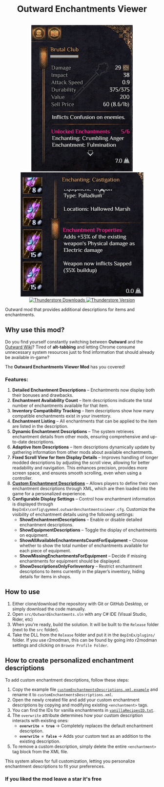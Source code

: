 <h1 align="center">
    Outward Enchantments Viewer
</h1>
<br/>
<div align="center">
  <img src="./preview/images/1.png" alt="Outward added item enchantments description."/>
  <img src="./preview/images/3.png" alt="Outward added enchantment properties description."/>
</div>

<div align="center">
	<a href="https://thunderstore.io/c/outward/p/GymMed/Enchantments_Viewer/">
		<img src="https://img.shields.io/thunderstore/dt/GymMed/Enchantments_Viewer" alt="Thunderstore Downloads">
	</a>
	<a href="https://github.com/GymMed/Outward-Enchantments-Viewer/releases/latest">
		<img src="https://img.shields.io/thunderstore/v/GymMed/Enchantments_Viewer" alt="Thunderstore Version">
	</a>
</div>

Outward mod that provides additional descriptions for items and enchantments.

## Why use this mod?

Do you find yourself constantly switching between **Outward** and the [Outward Wiki](https://outward.fandom.com/wiki/Outward_Wiki)? 
Tired of **alt-tabbing** and letting Chrome consume unnecessary system resources just to find information that should already be available in-game?  

The **Outward Enchantments Viewer Mod** has you covered!  

### Features:

1. **Detailed Enchantment Descriptions** – Enchantments now display both their bonuses and drawbacks.  
2. **Enchantment Availability Count** – Item descriptions indicate the total number of enchantments available for that item.  
3. **Inventory Compatibility Tracking** – Item descriptions show how many compatible enchantments exist in your inventory.  
4. **Enchantment Listing** – All enchantments that can be applied to the item are listed in the description.  
5. **Dynamic Enchantment Descriptions** – The system retrieves enchantment details from other mods, ensuring comprehensive and up-to-date descriptions.  
6. **Adaptive Item Descriptions** – Item descriptions dynamically update by gathering information from other mods about available enchantments.  
7. **Fixed Scroll View for Item Display Details** – Improves handling of longer modded descriptions by adjusting the scroll view, allowing for better readability and navigation. This enhances precision, provides more screen space, and ensures smooth scrolling, even when using a controller. 
8. **[Custom Enchantment Descriptions](#how-to-create-personalized-enchantment-descriptions)** – Allows players to define their own enchantment descriptions through XML, which are then loaded into the game for a personalized experience.  
9. **Configurable Display Settings** – Control how enchantment information is displayed through `BepInEx\config\gymmed.outwardenchantmentsviewer.cfg`. Customize the visibility of enchantment details using the following settings:  
   - **ShowEnchantmentDescriptions** – Enable or disable detailed enchantment descriptions.  
   - **ShowEquipmentDescriptions** – Toggle the display of enchantments on equipment.  
   - **ShowAllAvailableEnchantmentsCountForEquipment** – Choose whether to show the total number of enchantments available for each piece of equipment.  
   - **ShowMissingEnchantmentsForEquipment** – Decide if missing enchantments for equipment should be displayed.  
   - **ShowDescriptionsOnlyForInventory** – Restrict enchantment descriptions to items currently in the player’s inventory, hiding details for items in shops.  

## How to use

1. Either clone/download the repository with Git or GitHub Desktop, or simply download the code manually.
2. Open `src/OutwardEnchantments.sln` with any C# IDE (Visual Studio, Rider, etc)
3. When you're ready, build the solution. It will be built to the `Release` folder (next to the `src` folder).
4. Take the DLL from the `Release` folder and put it in the `BepInEx/plugins/` folder. If you use r2modman, this can be found by going into r2modman settings and clicking on `Browse Profile Folder`.

## How to create personalized enchantment descriptions  

To add custom enchantment descriptions, follow these steps:  

1. Copy the example file [`customEnchantmentsDescriptions.xml.example`](./customEnchantmentsDescriptions.xml.example) and rename it to `customEnchantmentsDescriptions.xml`.  
2. Open the newly created file and add your custom enchantment descriptions by copying and modifying existing `<enchantment>` tags.  
3. You can find the IDs for vanilla enchantments in [`vanillaRecipesID.txt`](./vanillaRecipesID.txt).  
4. The `overwrite` attribute determines how your custom description interacts with existing ones:  
   - **`overwrite = true`** → Completely replaces the default enchantment description.  
   - **`overwrite = false`** → Adds your custom text as an addition to the existing description.  
5. To remove a custom description, simply delete the entire `<enchantment>` tag block from the XML file.  

This system allows for full customization, letting you personalize enchantment descriptions to fit your preferences.  

### If you liked the mod leave a star it's free
